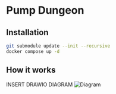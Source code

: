 # Pump Dungeon

## Installation

```bash
git submodule update --init --recursive
docker compose up -d
```

## How it works
INSERT DRAWIO DIAGRAM
![Diagram](https://i.imgur.com/)
